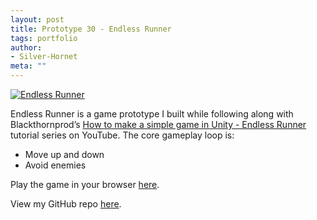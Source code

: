 ```yaml
---
layout: post
title: Prototype 30 - Endless Runner
tags: portfolio
author:
- Silver-Hornet
meta: ""
---
```


[![Endless Runner]({{site.url}}/endless-runner.png)](https://play.unity.com/mg/other/blackthornprod-s-endless-runner)

Endless Runner is a game prototype I built while following along with Blackthornprod’s [How to make a simple game in Unity - Endless Runner](https://www.youtube.com/watch?v=5M7vX_z6B9I) tutorial series on YouTube. The core gameplay loop is:

- Move up and down
- Avoid enemies 

Play the game in your browser [here](https://play.unity.com/mg/other/blackthornprod-s-endless-runner).

View my GitHub repo [here](https://github.com/silver-hornet/blackthornprod-endless-runner).